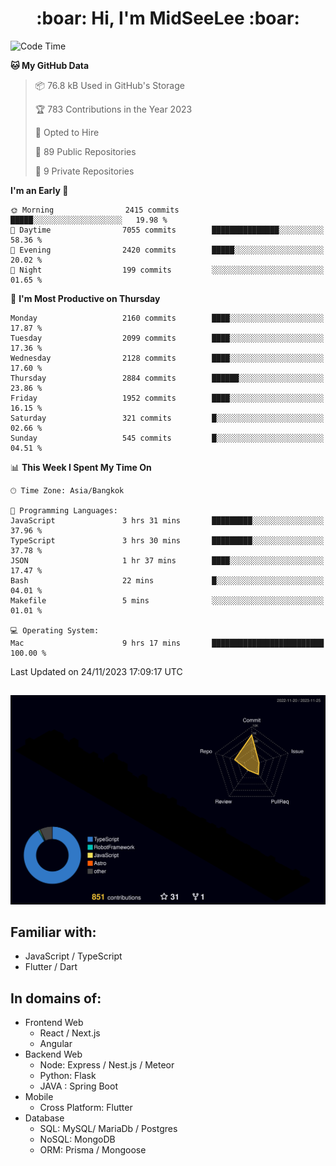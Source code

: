 <h1 align="center"> :boar: Hi, I'm MidSeeLee :boar:</h1>
 
<!--START_SECTION:waka-->
![Code Time](http://img.shields.io/badge/Code%20Time-1%2C166%20hrs%2034%20mins-blue)

**🐱 My GitHub Data** 

> 📦 76.8 kB Used in GitHub's Storage 
 > 
> 🏆 783 Contributions in the Year 2023
 > 
> 💼 Opted to Hire
 > 
> 📜 89 Public Repositories 
 > 
> 🔑 9 Private Repositories 
 > 
**I'm an Early 🐤** 

```text
🌞 Morning                2415 commits        █████░░░░░░░░░░░░░░░░░░░░   19.98 % 
🌆 Daytime                7055 commits        ███████████████░░░░░░░░░░   58.36 % 
🌃 Evening                2420 commits        █████░░░░░░░░░░░░░░░░░░░░   20.02 % 
🌙 Night                  199 commits         ░░░░░░░░░░░░░░░░░░░░░░░░░   01.65 % 
```
📅 **I'm Most Productive on Thursday** 

```text
Monday                   2160 commits        ████░░░░░░░░░░░░░░░░░░░░░   17.87 % 
Tuesday                  2099 commits        ████░░░░░░░░░░░░░░░░░░░░░   17.36 % 
Wednesday                2128 commits        ████░░░░░░░░░░░░░░░░░░░░░   17.60 % 
Thursday                 2884 commits        ██████░░░░░░░░░░░░░░░░░░░   23.86 % 
Friday                   1952 commits        ████░░░░░░░░░░░░░░░░░░░░░   16.15 % 
Saturday                 321 commits         █░░░░░░░░░░░░░░░░░░░░░░░░   02.66 % 
Sunday                   545 commits         █░░░░░░░░░░░░░░░░░░░░░░░░   04.51 % 
```


📊 **This Week I Spent My Time On** 

```text
🕑︎ Time Zone: Asia/Bangkok

💬 Programming Languages: 
JavaScript               3 hrs 31 mins       █████████░░░░░░░░░░░░░░░░   37.96 % 
TypeScript               3 hrs 30 mins       █████████░░░░░░░░░░░░░░░░   37.78 % 
JSON                     1 hr 37 mins        ████░░░░░░░░░░░░░░░░░░░░░   17.47 % 
Bash                     22 mins             █░░░░░░░░░░░░░░░░░░░░░░░░   04.01 % 
Makefile                 5 mins              ░░░░░░░░░░░░░░░░░░░░░░░░░   01.01 % 

💻 Operating System: 
Mac                      9 hrs 17 mins       █████████████████████████   100.00 % 
```


 Last Updated on 24/11/2023 17:09:17 UTC
<!--END_SECTION:waka-->

##

![](./profile-3d-contrib/profile-night-rainbow.svg)

## Familiar with:
- JavaScript / TypeScript
- Flutter / Dart

## In domains of:
- Frontend Web
  - React / Next.js
  - Angular
- Backend Web
  - Node: Express / Nest.js / Meteor
  - Python: Flask
  - JAVA : Spring Boot
- Mobile
  - Cross Platform: Flutter
- Database
  - SQL: MySQL/ MariaDb / Postgres
  - NoSQL: MongoDB
  - ORM: Prisma / Mongoose
